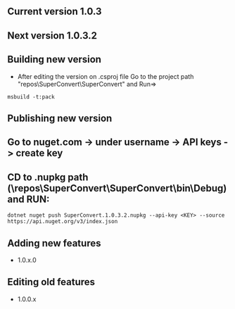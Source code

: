 ﻿## Current version 1.0.3
## Next version 1.0.3.2

## Building new version
 - After editing the version on .csproj file Go to the project path "repos\SuperConvert\SuperConvert" and Run=>

``` 
msbuild -t:pack 
```

## Publishing new version 
## Go to nuget.com -> under username -> API keys -> create key
## CD to .nupkg path (\repos\SuperConvert\SuperConvert\bin\Debug\) and RUN:

```
dotnet nuget push SuperConvert.1.0.3.2.nupkg --api-key <KEY> --source https://api.nuget.org/v3/index.json
```

## Adding new features 
- 1.0.x.0
## Editing old features 
- 1.0.0.x
